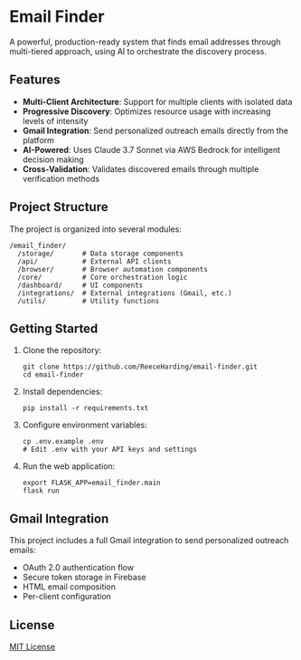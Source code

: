 # Email Finder

A powerful, production-ready system that finds email addresses through multi-tiered approach, using AI to orchestrate the discovery process.

## Features

- **Multi-Client Architecture**: Support for multiple clients with isolated data
- **Progressive Discovery**: Optimizes resource usage with increasing levels of intensity
- **Gmail Integration**: Send personalized outreach emails directly from the platform
- **AI-Powered**: Uses Claude 3.7 Sonnet via AWS Bedrock for intelligent decision making
- **Cross-Validation**: Validates discovered emails through multiple verification methods

## Project Structure

The project is organized into several modules:

```
/email_finder/
  /storage/       # Data storage components
  /api/           # External API clients
  /browser/       # Browser automation components
  /core/          # Core orchestration logic
  /dashboard/     # UI components
  /integrations/  # External integrations (Gmail, etc.)
  /utils/         # Utility functions
```

## Getting Started

1. Clone the repository:
   ```
   git clone https://github.com/ReeceHarding/email-finder.git
   cd email-finder
   ```

2. Install dependencies:
   ```
   pip install -r requirements.txt
   ```

3. Configure environment variables:
   ```
   cp .env.example .env
   # Edit .env with your API keys and settings
   ```

4. Run the web application:
   ```
   export FLASK_APP=email_finder.main
   flask run
   ```

## Gmail Integration

This project includes a full Gmail integration to send personalized outreach emails:

- OAuth 2.0 authentication flow
- Secure token storage in Firebase
- HTML email composition
- Per-client configuration

## License

[MIT License](LICENSE) 